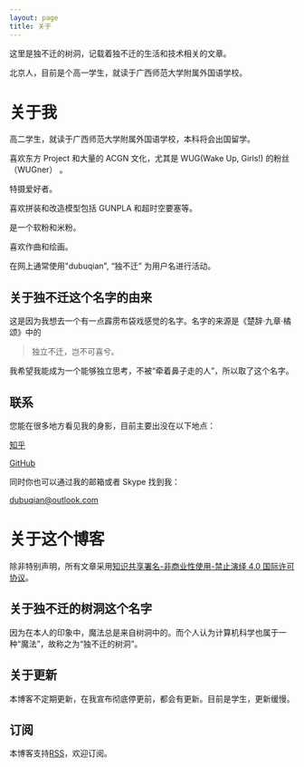 ```yaml
---
layout: page
title: 关于
---
```

这里是独不迁的树洞，记载着独不迁的生活和技术相关的文章。

北京人，目前是个高一学生，就读于广西师范大学附属外国语学校。
# 关于我
高二学生，就读于广西师范大学附属外国语学校，本科将会出国留学。

喜欢东方 Project 和大量的 ACGN 文化，尤其是 WUG(Wake Up, Girls!) 的粉丝（WUGner） 。

特摄爱好者。

喜欢拼装和改造模型包括 GUNPLA 和超时空要塞等。

是一个软粉和米粉。

喜欢作曲和绘画。

在网上通常使用"dubuqian", “独不迁” 为用户名进行活动。
## 关于独不迁这个名字的由来
这是因为我想去一个有一点霹雳布袋戏感觉的名字。名字的来源是《楚辞·九章·橘颂》中的

> 独立不迁，岂不可喜兮。

我希望我能成为一个能够独立思考，不被“牵着鼻子走的人”，所以取了这个名字。
## 联系
您能在很多地方看见我的身影，目前主要出没在以下地点：

[知乎](https://www.zhihu.com/people/cleanxd/activities)

[GitHub](https://github.com/dubuqian)

同时你也可以通过我的邮箱或者 Skype 找到我：

[dubuqian@outlook.com](mailto:dubuqian@outlook.com)
# 关于这个博客
除非特别声明，所有文章采用[知识共享署名-非商业性使用-禁止演绎 4.0 国际许可协议](https://creativecommons.org/licenses/by-nc-nd/4.0/)。
## 关于独不迁的树洞这个名字
因为在本人的印象中，魔法总是来自树洞中的。而个人认为计算机科学也属于一种“魔法”，故称之为“独不迁的树洞”。
## 关于更新
本博客不定期更新，在我宣布彻底停更前，都会有更新。目前是学生，更新缓慢。
## 订阅
本博客支持[RSS](/atom.xml)，欢迎订阅。
